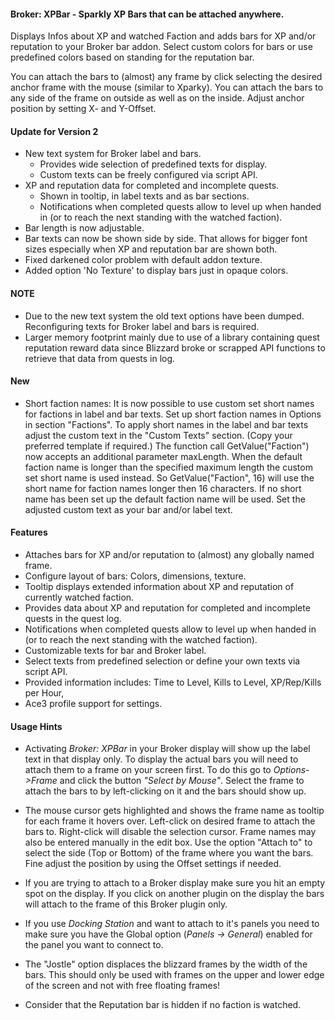 #### Broker: XPBar - Sparkly XP Bars that can be attached anywhere.

Displays Infos about XP and watched Faction and adds bars for XP and/or reputation to your Broker bar addon. Select custom colors for bars or use predefined colors based on standing for the reputation bar.

You can attach the bars to (almost) any frame by click selecting the desired anchor frame with the mouse (similar to Xparky). You can attach the bars to any side of the frame on outside as well as on the inside. Adjust anchor position by setting X- and Y-Offset.

#### Update for Version 2

*   New text system for Broker label and bars.
    *   Provides wide selection of predefined texts for display.
    *   Custom texts can be freely configured via script API.
*   XP and reputation data for completed and incomplete quests.
    *   Shown in tooltip, in label texts and as bar sections.
    *   Notifications when completed quests allow to level up when handed in (or to reach the next standing with the watched faction).
*   Bar length is now adjustable.
*   Bar texts can now be shown side by side. That allows for bigger font sizes especially when XP and reputation bar are shown both.
*   Fixed darkened color problem with default addon texture.
*   Added option 'No Texture' to display bars just in opaque colors.

#### NOTE

*   Due to the new text system the old text options have been dumped. Reconfiguring texts for Broker label and bars is required.
*   Larger memory footprint mainly due to use of a library containing quest reputation reward data since Blizzard broke or scrapped API functions to retrieve that data from quests in log.

#### New

*   Short faction names: It is now possible to use custom set short names for factions in label and bar texts. Set up short faction names in Options in section "Factions". To apply short names in the label and bar texts adjust the custom text in the "Custom Texts" section. (Copy your preferred template if required.) The function call GetValue("Faction") now accepts an additional parameter maxLength. When the default faction name is longer than the specified maximum length the custom set short name is used instead. So GetValue("Faction", 16) will use the short name for faction names longer then 16 characters. If no short name has been set up the default faction name will be used. Set the adjusted custom text as your bar and/or label text.

#### Features

*   Attaches bars for XP and/or reputation to (almost) any globally named frame.
*   Configure layout of bars: Colors, dimensions, texture.
*   Tooltip displays extended information about XP and reputation of currently watched faction.
*   Provides data about XP and reputation for completed and incomplete quests in the quest log.
*   Notifications when completed quests allow to level up when handed in (or to reach the next standing with the watched faction).
*   Customizable texts for bar and Broker label.
*   Select texts from predefined selection or define your own texts via script API.
*   Provided information includes: Time to Level, Kills to Level, XP/Rep/Kills per Hour,
*   Ace3 profile support for settings.

#### Usage Hints

*   Activating _Broker: XPBar_ in your Broker display will show up the label text in that display only. To display the actual bars you will need to attach them to a frame on your screen first. To do this go to _Options->Frame_ and click the button _"Select by Mouse"_. Select the frame to attach the bars to by left-clicking on it and the bars should show up.

*   The mouse cursor gets highlighted and shows the frame name as tooltip for each frame it hovers over. Left-click on desired frame to attach the bars to. Right-click will disable the selection cursor. Frame names may also be entered manually in the edit box. Use the option "Attach to" to select the side (Top or Bottom) of the frame where you want the bars. Fine adjust the position by using the Offset settings if needed.

*   If you are trying to attach to a Broker display make sure you hit an empty spot on the display. If you click on another plugin on the display the bars will attach to the frame of this Broker plugin only.

*   If you use _Docking Station_ and want to attach to it's panels you need to make sure you have the Global option (_Panels -> General_) enabled for the panel you want to connect to.

*   The "Jostle" option displaces the blizzard frames by the width of the bars. This should only be used with frames on the upper and lower edge of the screen and not with free floating frames!

*   Consider that the Reputation bar is hidden if no faction is watched.
